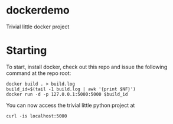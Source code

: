 # dockerdemo

Trivial little docker project

# Starting

To start, install docker, check out this repo and issue the following command at the repo root:

```
docker build . > build.log
build_id=$(tail -1 build.log | awk '{print $NF}')
docker run -d -p 127.0.0.1:5000:5000 $build_id
```

You can now access the trivial little python project at

```
curl -is localhost:5000
```
